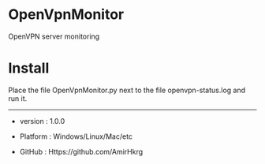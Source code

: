 # OpenVpnMonitor
OpenVPN server monitoring

# Install 
Place the file OpenVpnMonitor.py next to the file openvpn-status.log and run it.

---------------------------------------------------------------------------------------------

* version  : 1.0.0

* Platform : Windows/Linux/Mac/etc

* GitHub : Https://github.com/AmirHkrg
